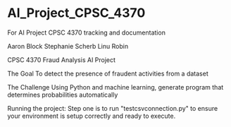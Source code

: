 # AI_Project_CPSC_4370
For AI Project CPSC 4370 tracking and documentation


Aaron Block
Stephanie Scherb
Linu Robin

CPSC 4370 Fraud Analysis AI Project

The Goal
To detect the presence of fraudent activities from a dataset 

The Challenge
Using Python and machine learning, generate program that determines probabilities automatically

Running the project:
Step one is to run "testcsvconnection.py" to ensure your environment is setup correctly and ready to execute.
